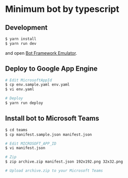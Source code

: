 # Minimum bot by typescript
## Development
```sh
$ yarn install
$ yarn run dev
```

and open [Bot Framework Emulator](https://github.com/microsoft/botframework-emulator).

## Deploy to Google App Engine
```sh
# Edit MicrosoftAppId
$ cp env.sample.yaml env.yaml
$ vi env.yaml

# Deploy
$ yarn run deploy
```

## Install bot to Microsoft Teams
```sh
$ cd teams
$ cp manifest.sample.json manifest.json

# Edit MICROSOFT_APP_ID
$ vi manifest.json

# Zip
$ zip archive.zip manifest.json 192x192.png 32x32.png

# Upload archive.zip to your Microsoft Teams
```